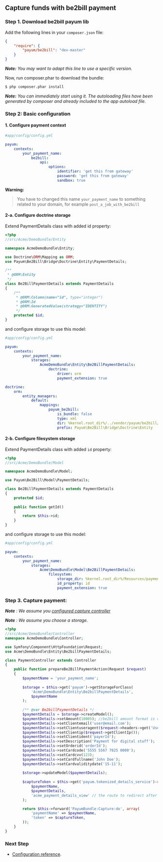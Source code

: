 ## Capture funds with be2bill payment

### Step 1. Download be2bill payum lib

Add the following lines in your `composer.json` file:

```json
{
    "require": {
        "payum/be2bill": "dev-master"
    }
}
```

_**Note:** You may want to adapt this line to use a specific version._

Now, run composer.phar to download the bundle:

```bash
$ php composer.phar install
```

_**Note:** You can immediately start using it. The autoloading files have been generated by composer and already included to the app autoload file._

### Step 2: Basic configuration

#### 1. Configure payment context
```yaml
#app/config/config.yml

payum:
    contexts:
        your_payment_name:
            be2bill:
                api:
                    options:
                        identifier: 'get this from gateway'
                        password: 'get this from gateway'
                        sandbox: true
```

**Warning:**

> You have to changed this name `your_payment_name` to something related to your domain, for example `post_a_job_with_be2bill`

#### 2-a. Configure doctrine storage

Extend PaymentDetails class with added id property:

```php
<?php
//src/Acme/DemoBundle/Entity

namespace AcmeDemoBundle\Entity;

use Doctrine\ORM\Mapping as ORM;
use Payum\Be2Bill\Bridge\Doctrine\Entity\PaymentDetails;

/**
 * @ORM\Entity
 */
class Be2BillPaymentDetails extends PaymentDetails
{
    /**
     * @ORM\Column(name="id", type="integer")
     * @ORM\Id
     * @ORM\GeneratedValue(strategy="IDENTITY")
     */
    protected $id;
}
```

and configure storage to use this model:

```yml
#app/config/config.yml

payum:
    contexts:
        your_payment_name:
            storages:
                AcmeDemoBundle\Entity\Be2BillPaymentDetails:
                    doctrine:
                        driver: orm
                        payment_extension: true

doctrine:
    orm:
        entity_managers:
            default:
                mappings: 
                    payum_be2bill:
                        is_bundle: false
                        type: xml 
                        dir: %kernel.root_dir%/../vendor/payum/be2bill/src/Payum/Be2Bill/Bridge/Doctrine/Resources/mapping
                        prefix: Payum\Be2Bill\Bridge\Doctrine\Entity
```

#### 2-b. Configure filesystem storage

Extend PaymentDetails class with added `id` property:

```php
<?php
//src/Acme/DemoBundle/Model

namespace AcmeDemoBundle\Model;

use Payum\Be2Bill\Model\PaymentDetails;

class Be2BillPaymentDetails extends PaymentDetails
{
    protected $id;
    
    public function getId()
    {
        return $this->id;
    }
}
```

and configure storage to use this model:

```yaml
#app/config/config.yml

payum:
    contexts:
        your_payment_name:
            storages:
                Acme\DemoBundle\Model\Be2BillPaymentDetails:
                    filesystem:
                        storage_dir: %kernel.root_dir%/Resources/payments
                        id_property: id
                        payment_extension: true
```

### Step 3. Capture payment: 

_**Note** : We assume you [configured capture controller](basic_setup.md#step-3-configure-capture-controller-optional)_

_**Note** : We assume you choose a storage._

```php
<?php
//src/Acme/DemoBundle/Controller
namespace AcmeDemoBundle\Controller;

use Symfony\Component\HttpFoundation\Request;
use Acme\DemoBundle\Entity\Be2billPaymentDetails;

class PaymentController extends Controller 
{
    public function prepareBe2BillPaymentAction(Request $request)
    {
        $paymentName = 'your_payment_name';
        
        $storage = $this->get('payum')->getStorageForClass(
            'Acme\DemoBundle\Entity\Be2billPaymentDetails',
            $paymentName
        );
    
        /** @var Be2billPaymentDetails */
        $paymentDetails = $storage->createModel();
        $paymentDetails->setAmount(10005); //be2bill amount format is cents: for example:  100.05 (EUR). will be 10005.
        $paymentDetails->setClientemail('user@email.com');
        $paymentDetails->setClientuseragent($request->headers->get('User-Agent', 'Unknown'));
        $paymentDetails->setClientip($request->getClientIp());
        $paymentDetails->setClientident('payerId');
        $paymentDetails->setDescription('Payment for digital stuff');
        $paymentDetails->setOrderid('orderId');
        $paymentDetails->setCardcode('5555 5567 7825 0000');
        $paymentDetails->setCardcvv(123);
        $paymentDetails->setCardfullname('John Doe');
        $paymentDetails->setCardvaliditydate('15-11');
        
        $storage->updateModel($paymentDetails);
        
        $captureToken = $this->get('payum.tokenized_details_service')->createTokenForCaptureRoute(
            $paymentName,
            $paymentDetails,
            'acme_payment_details_view' // the route to redirect after capture;
        );

        return $this->forward('PayumBundle:Capture:do', array(
            'paymentName' => $paymentName,
            'token' => $captureToken,
        ));
    }
}
```

### Next Step

* [Configuration reference](configuration_reference.md).